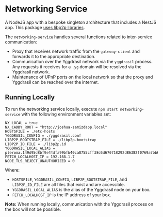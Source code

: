 # Networking Service

A NodeJS app with a bespoke singleton architecture that includes a NestJS app.
This package [uses libp2p libraries](../../README.md#using-libp2p-libraries).

The `networking-service` handles several functions related to inter-service
communication:

-   Proxy that receives network traffic from the `gateway-client` and forwards
    it to the appropriate destination.
-   Communication over the Yggdrasil network via the `yggdrasil` process. Any
    requests it receives for a `.yg` domain will be resolved via the Yggdrasil
    network.
-   Maintenance of UPnP ports on the local network so that the proxy and
    Yggdrasil can be reached over the internet.

## Running Locally

To run the networking service locally, execute `npm start networking-service`
with the following environment variables set:

```
NX_LOCAL = true
NX_CADDY_ROOT = "http://joshua-samizdapp.local"
HOSTSFILE = ./etc-hosts
YGGDRASIL_CONFIG = ./yggdrasil.conf
LIBP2P_BOOTSTRAP_FILE = ./libp2p.bootstrap
LIBP2P_ID_FILE = ./libp2p.id
YGGDRASIL_LOCAL_ALIAS = pleroma.149d95d8bf9e44dfa99bfb40ca8755cff38d6d670718292d86382f0769a7bb6.e.yg
FETCH_LOCALHOST_IP = 192.168.1.7
NODE_TLS_REJECT_UNAUTHORIZED = 0
```

Where:

-   `HOSTSFILE`, `YGGDRASIL_CONFIG`, `LIBP2P_BOOTSTRAP_FILE`, and
    `LIBP2P_ID_FILE` are all files that exist and are accessible.
-   `YGGDRASIL_LOCAL_ALIAS` is the alias of the Yggdrasil node on your box.
-   `FETCH_LOCALHOST_IP` is the IP address of your box.

**Note:** When running locally, communication with the Yggdrasil process on the
box will not be possible.
